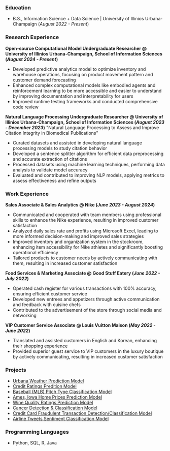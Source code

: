 ### Education
-  B.S., Information Science + Data Science | University of Illinios Urbana-Champaign (_August 2022 - Present_)

### Research Experience
**Open-source Computational Model Undergraduate Researcher @ University of Illinios Urbana-Champaign, School of Information Sciences (_August 2024 - Present_)**
- Developed predictive analytics model to optimize inventory and warehouse operations, focusing on product movement pattern and customer demand forecasting
- Enhanced complex computational models like embodied agents and reinforcement learning to be more accessible and easier to understand by improving documentation and interpretability for users
- Improved runtime testing frameworks and conducted comprehensive code review

**Natural Language Processing Undergraduate Researcher @ University of Illinios Urbana-Champaign, School of Information Sciences (_August 2023 - December 2023_)**
"Natural Language Processing to Assess and Improve Citation Integrity in Biomedical Publications"
- Curated datasets and assisted in developing natural language processing models to study citation behavior 
- Developed a sentence splitter algorithm for efficient data preprocessing and accurate extraction of citations
- Processed datasets using machine learning techniques, performing data analysis to validate model accuracy
- Evaluated and contributed to improving NLP models, applying metrics to assess effectiveness and refine outputs

### Work Experience 
**Sales Associate & Sales Analytics @ Nike (_June 2023 - August 2024_)**
- Communicated and cooperated with team members using professional skills to enhance the Nike experience, resulting in improved customer satisfaction
- Analyzed daily sales rate and profits using Microsoft Excel, leading to more informed decision-making and improved sales strategies
- Improved inventory and organization system in the stockroom, enhancing item accessibility for Nike athletes and significantly boosting operational efficiency
- Tailored products to customer needs by actively communicating with them, resulting in increased customer satisfaction

**Food Services & Marketing Associate @ Good Stuff Eatery (_June 2022 - July 2022_)**
- Operated cash register for various transactions with 100% accuracy, ensuring efficient customer service
- Developed new entrees and appetizers through active communication and feedback with cuisine chefs
- Contributed to the advertisement of the store through social media and networking

**VIP Customer Service Associate @ Louis Vuitton Maison (_May 2022 - June 2022_)**
- Translated and assisted customers in English and Korean, enhancing their shopping experience
- Provided superior guest service to VIP customers in the luxury boutique by actively communicating, resulting in increased customer satisfaction

### Projects
- [Urbana Weather Prediction Model](https://github.com/alexkim0629/UrbanaWeather/blob/main/urbana-weather.ipynb)
- [Credit Ratings Predition Model](https://github.com/alexkim0629/UrbanaWeather/blob/main/credit-rating.ipynb)
- [Baseball (MLB) Pitch Type Classification Model]()
- [Ames, Iowa Home Prices Prediction Model]()
- [Wine Quality Ratings Prediction Model]()
- [Cancer Detection & Classification Model]()
- [Credit Card Fraudulent Transaction Detection/Classification Model]()
- [Airline Tweets Sentiment Classification Model]()


### Programming Languages
 - Python, SQL, R, Java
